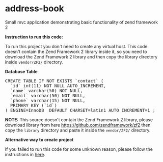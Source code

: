 address-book
============

Small mvc application demonstrating basic functionality of zend framework 2

<b>Instruction to run this code:</b>

To run this project you don't need to create any virtual host.
This code doesn't contain the Zend Framework 2 library inside it, so you need to download the Zend Framework 2 library and then copy the library directory inside <code>vendor/ZF2/</code> directory.


<b>Database Table</b>

<pre>
CREATE TABLE IF NOT EXISTS `contact` (
  `id` int(11) NOT NULL AUTO_INCREMENT,
  `name` varchar(50) NOT NULL,
  `email` varchar(50) NOT NULL,
  `phone` varchar(15) NOT NULL,
  PRIMARY KEY (`id`)
) ENGINE=InnoDB  DEFAULT CHARSET=latin1 AUTO_INCREMENT=1 ;
</pre>

<b>NOTE:</b> This source doesn't contain the Zend Framework 2 library, please download library from here <a href="https://github.com/zendframework/zf2">https://github.com/zendframework/zf2</a> then copy the <code>library</code> directory and paste it inside the <code>vendor/ZF2/</code> directory.

<b>Alternative way to create project</b>

If you failed to run this code for some unknown reason, please follow the instructions in <a href="wp.me/pfBBw-cA">here</a>.
